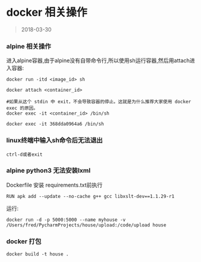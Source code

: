 # docker 相关操作
> 2018-03-30

### alpine 相关操作

进入alpine容器,由于alpine没有自带命令行,所以使用sh运行容器,然后用attach进入容器:

```
docker run -itd <image_id> sh

docker attach <container_id>

#如果从这个 stdin 中 exit，不会导致容器的停止。这就是为什么推荐大家使用 docker exec 的原因。
docker exec -it <container_id> /bin/sh

docker exec -it 368dda0964a6 /bin/sh
```

###  linux终端中输入sh命令后无法退出

```
ctrl-d或者exit

```

### alpine python3 无法安装lxml

Dockerfile 安装 requirements.txt前执行
```
RUN apk add --update --no-cache g++ gcc libxslt-dev==1.1.29-r1
```

运行:
```
docker run -d -p 5000:5000 --name myhouse -v /Users/fred/PycharmProjects/house/upload:/code/upload house
```

### docker 打包

```
docker build -t house .
```